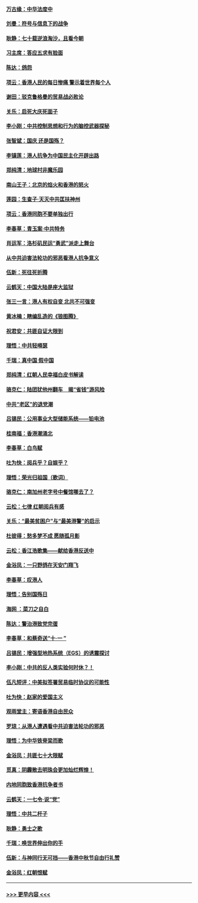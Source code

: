 #### [万古缘：中华法度中](../pages/nsc993/n11566726.md?t=10040401) 
#### [刘曼：符号与信息下的战争](../pages/nsc993/n11564655.md?t=10040401) 
#### [耿静：七十载逆浪淘沙，且看今朝](../pages/nsc993/n11564520.md?t=10040401) 
#### [习主席：答应五求有脸面](../pages/nsc993/n11563953.md?t=10040401) 
#### [陈达：鸽怨](../pages/nsc993/n11561879.md?t=10040401) 
#### [项云：香港人民的每日惨痛  警示着世界每个人](../pages/nsc993/n11559273.md?t=10040401) 
#### [谢田：驳克鲁格曼的贸易战必败论](../pages/nsc993/n11555840.md?t=10040401) 
#### [关乐：启死大庆死面子](../pages/nsc993/n11556823.md?t=10040401) 
#### [李小刚：中共控制思想和行为的脑控武器探秘](../pages/nsc993/n11556776.md?t=10040401) 
#### [张智斌：国庆  还是国殇？](../pages/nsc993/n11556617.md?t=10040401) 
#### [李镇莲：港人抗争为中国民主化开辟出路](../pages/nsc993/n11556570.md?t=10040401) 
#### [郑纯清：地球村非魔乐园](../pages/nsc993/n11555415.md?t=10040401) 
#### [南山王子：北京的焰火和香港的怒火](../pages/nsc993/n11555318.md?t=10040401) 
#### [莲园：生查子·天灭中共匡扶神州](../pages/nsc993/n11555302.md?t=10040401) 
#### [项云：香港同胞不要单独出行](../pages/nsc993/n11555276.md?t=10040401) 
#### [李春草：青玉案‧中共特务](../pages/nsc993/n11552356.md?t=10040401) 
#### [肖运军：洛杉矶民运“勇武”派走上舞台](../pages/nsc993/n11551595.md?t=10040401) 
#### [从中共迫害法轮功的邪恶看港人抗争意义](../pages/nsc993/n11540858.md?t=10040401) 
#### [伍新：死往死折腾](../pages/nsc993/n11550174.md?t=10040401) 
#### [云鹤天：中国大陆是座大监狱](../pages/nsc993/n11550155.md?t=10040401) 
#### [张三一言：港人有权自变 北共不可强变](../pages/nsc993/n11550132.md?t=10040401) 
#### [黄冰楠：瞎编乱造的《狼图腾》](../pages/nsc993/n11550082.md?t=10040401) 
#### [祝君安：共匪自证大限到](../pages/nsc993/n11550041.md?t=10040401) 
#### [理悟：中共轻嘚瑟](../pages/nsc993/n11547978.md?t=10040401) 
#### [千瑞：真中国 假中国](../pages/nsc993/n11547865.md?t=10040401) 
#### [郑纯清：红朝人民幸福白皮书解读](../pages/nsc993/n11547499.md?t=10040401) 
#### [骆克仁：陆团犹他州翻车　揭“省钱”游风险](../pages/nsc993/n11546977.md?t=10040401) 
#### [中共“老区”的退党潮](../pages/nsc993/n11545995.md?t=10040401) 
#### [吕锡民：公用事业大型储能系统——铅电池](../pages/nsc993/n11545701.md?t=10040401) 
#### [桂南福：香港潮涌北](../pages/nsc993/n11545682.md?t=10040401) 
#### [李春草：白鸟赋](../pages/nsc993/n11545663.md?t=10040401) 
#### [吐为快：阅兵乎？自娱乎？](../pages/nsc993/n11545625.md?t=10040401) 
#### [理悟：荣光归祖国（歌词）](../pages/nsc993/n11545616.md?t=10040401) 
#### [骆克仁：南加州老字号中餐馆哪去了？](../pages/nsc993/n11545120.md?t=10040401) 
#### [云松：七律 红朝阅兵有感](../pages/nsc993/n11542394.md?t=10040401) 
#### [关乐：“最美贫困户”与“最美港警”的启示](../pages/nsc993/n11542252.md?t=10040401) 
#### [杜彼得：愁多梦不成 愿随孤月影](../pages/nsc993/n11540296.md?t=10040401) 
#### [云松：香江浩歌集——献给香港反送中](../pages/nsc993/n11540149.md?t=10040401) 
#### [金浴凤：一只野鸽在天安门翔飞](../pages/nsc993/n11540280.md?t=10040401) 
#### [李春草：叹港人](../pages/nsc993/n11540119.md?t=10040401) 
#### [理悟：告别国殇日](../pages/nsc993/n11539610.md?t=10040401) 
#### [海网 ：菜刀之自白](../pages/nsc993/n11539597.md?t=10040401) 
#### [陈达：警治港致党完蛋](../pages/nsc993/n11538127.md?t=10040401) 
#### [李春草：和蔡奇送“十·一 ”](../pages/nsc993/n11537810.md?t=10040401) 
#### [吕锡民：增强型地热系统（EGS）的诱震探讨](../pages/nsc993/n11537765.md?t=10040401) 
#### [李小刚：中共的反人类实验何时休？！](../pages/nsc993/n11537669.md?t=10040401) 
#### [伍凡短评：中美拟签署贸易临时协议的可能性](../pages/nsc993/n11536773.md?t=10040401) 
#### [吐为快：赵家的爱国主义](../pages/nsc993/n11536750.md?t=10040401) 
#### [观雨堂主：寄语香港自由民众](../pages/nsc993/n11536735.md?t=10040401) 
#### [罗琼：从港人遭遇看中共迫害法轮功的邪恶](../pages/nsc993/n11507862.md?t=10040401) 
#### [理悟：为中华铁脊梁而歌](../pages/nsc993/n11534458.md?t=10040401) 
#### [金浴凤：共匪七十大限赋](../pages/nsc993/n11534434.md?t=10040401) 
#### [觅真：阴霾散去明珠会更加灿烂辉煌！](../pages/nsc993/n11531858.md?t=10040401) 
#### [内地同胞致香港抗争者书](../pages/nsc993/n11531645.md?t=10040401) 
#### [云鹤天：一七令‧说“党”](../pages/nsc993/n11529099.md?t=10040401) 
#### [理悟：中共二杆子](../pages/nsc993/n11529046.md?t=10040401) 
#### [耿静：勇士之歌](../pages/nsc993/n11527562.md?t=10040401) 
#### [千瑞：唤世界伸出你的手](../pages/nsc993/n11526942.md?t=10040401) 
#### [伍新：与神同行无可挡——香港中秋节自由行礼赞](../pages/nsc993/n11526801.md?t=10040401) 
#### [金浴凤：红朝恨赋](../pages/nsc993/n11524312.md?t=10040401) 

----
#### [ >>> 更早内容 <<< ](../indexes/nsc993-earlier.md)
